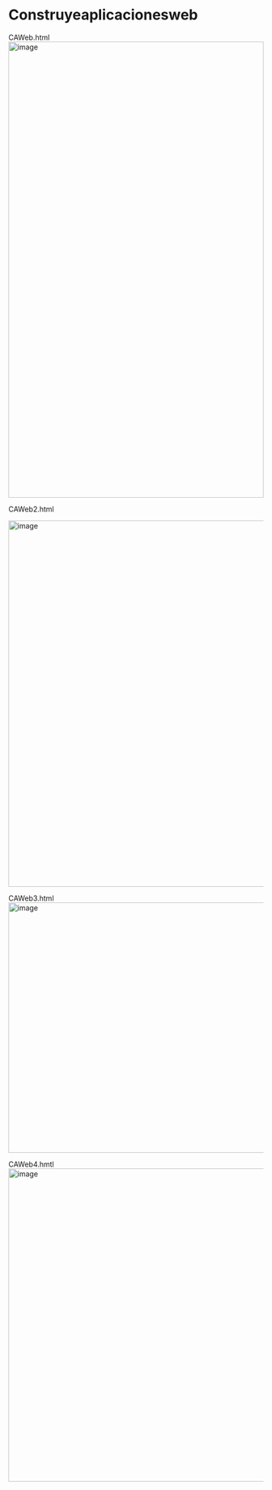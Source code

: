 # Construyeaplicacionesweb
CAWeb.html<br>
<img width="504" height="900" alt="image" src="https://github.com/user-attachments/assets/219a0998-2fec-4855-b876-254322ddb076" />

CAWeb2.html <br>

<img width="1579" height="723" alt="image" src="https://github.com/user-attachments/assets/6c43b7df-8cab-4360-a86c-3eed0a777054" />

CAWeb3.html <br>
<img width="533" height="494" alt="image" src="https://github.com/user-attachments/assets/b8eccc99-55ea-446e-9c29-3ce4cdaca40f" />

CAWeb4.hmtl <br>
<img width="517" height="618" alt="image" src="https://github.com/user-attachments/assets/253c193f-0334-4067-9934-1e7e71a580b5" />
